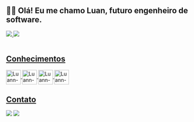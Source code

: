 ## 👋🏼 Olá! Eu me chamo Luan, futuro engenheiro de software.
<div>
  <a href="https://github.com/luannlm">
    <img heigth="180em" src="https://github-readme-stats.vercel.app/api?username=luannlm&show_icons=true&theme=tokyonight&include_all_commits=true&count_private=true">
     <img heigth="180em" src="https://github-readme-stats.vercel.app/api/top-langs/?username=luannlm&layout=compact&theme=tokyonight">
</div>
  <div style="display: incline_block"><br>
  <h2>Conhecimentos</h2>
    <img align="center" alt="Luann-HTML" heigth="30" width="40" src="https://cdn.jsdelivr.net/gh/devicons/devicon@latest/icons/html5/html5-original.svg"/>
    <img align="center" alt="Luann-CSS" heigth="30" width="40" src="https://cdn.jsdelivr.net/gh/devicons/devicon@latest/icons/css3/css3-original.svg"/>
    <img align="center" alt="Luann-Js" heigth="30" width="40" src="https://cdn.jsdelivr.net/gh/devicons/devicon@latest/icons/javascript/javascript-original.svg"/>
    <img align="center" alt="Luann-VScode" heigth="30" width="40" src="https://cdn.jsdelivr.net/gh/devicons/devicon@latest/icons/vscode/vscode-original.svg"/>
    
  <div>
   <h2>Contato</h2>
    <a href="https://instagram.com/_luann.lm" target="_blank"><img src="https://img.shields.io/badge/-Instagram-%23E4405F?style=for-the-badge&logo=instagram&logoColor=white" target="_blank"></a>
    <a href = "machadoluan841@gmail.com"><img src="https://img.shields.io/badge/-Gmail-%23333?style=for-the-badge&logo=gmail&logoColor=white" target="_blank"></a>
  </div>
</div>

